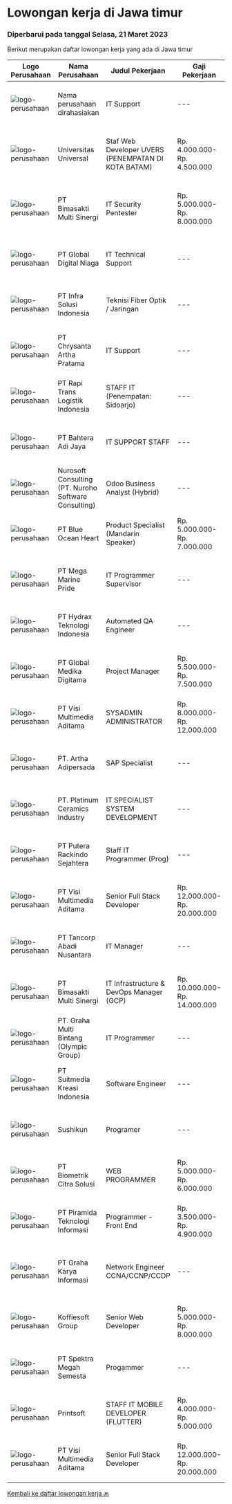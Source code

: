 
  # Lowongan kerja di Jawa timur

  ### Diperbarui pada tanggal Selasa, 21 Maret 2023

  Berikut merupakan daftar lowongan kerja yang ada di Jawa timur

  |Logo Perusahaan | Nama Perusahaan | Judul Pekerjaan | Gaji Pekerjaan | Lokasi | Deskripsi | Tanggal diunggah | Pranala |
  | -------------- | --------------- | --------------- | --------- | --------- | -------------- | ------- | ----------- |
  |![logo-perusahaan](https://i.ibb.co/sqvTCh9/112815900-stock-vector-no-image-available-icon-flat-vector.webp)|Nama perusahaan dirahasiakan|IT Support|---|Jawa Timur|Usia maksimal 35 tahun Pendidikan minimal S1 segala jurusan Minimal memiliki 1 tahun pengalaman kerja di bidang yang sama  Mempunyai pengetahuan dan...|Senin, 20 Maret 2023|https://www.jobstreet.co.id/id/job/it-support-4268311?token=0~59a74b3a-57b3-448f-9cd7-6d63ff491132&sectionRank=1&jobId=jobstreet-id-job-4268311|
|![logo-perusahaan](https://image-service-cdn.seek.com.au/872a4f5f67ec54088d1d3b199ea228bef1b40ae9/ee4dce1061f3f616224767ad58cb2fc751b8d2dc)|Universitas Universal|Staf Web Developer UVERS (PENEMPATAN DI KOTA BATAM)|Rp. 4.000.000-Rp. 4.500.000|Kepulauan Riau|-Minimal Lulusan S1 Bidang Ilmu Komputer/ Pemrograman-Menguasai konsep web dasar (PHP,HTML,JavaScript,Jquery,etc)-Menguasai framework Laravel dan...|Senin, 20 Maret 2023|https://www.jobstreet.co.id/id/job/staf-web-developer-uvers-penempatan-di-kota-batam-4268578?token=0~59a74b3a-57b3-448f-9cd7-6d63ff491132&sectionRank=2&jobId=jobstreet-id-job-4268578|
|![logo-perusahaan](https://image-service-cdn.seek.com.au/3c3597528a656ba0a7299263a04fc9ed9cb02b85/ee4dce1061f3f616224767ad58cb2fc751b8d2dc)|PT Bimasakti Multi Sinergi|IT Security Pentester|Rp. 5.000.000-Rp. 8.000.000|Sidoarjo|Job Description : Perform API testing and crosscheck the documentation Perform microservice testing and crosscheck with business logic Carry out...|Selasa, 21 Maret 2023|https://www.jobstreet.co.id/id/job/it-security-pentester-4269419?token=0~59a74b3a-57b3-448f-9cd7-6d63ff491132&sectionRank=3&jobId=jobstreet-id-job-4269419|
|![logo-perusahaan](https://image-service-cdn.seek.com.au/c8ee1f2c0153c90126cf19b5805c2cad476d5925/ee4dce1061f3f616224767ad58cb2fc751b8d2dc)|PT Global Digital Niaga|IT Technical Support|---|Surabaya|As an IT Technical Support Staff , you will make sure that employees and stores can work properly using IT tools, working device, network, and another...|Jumat, 17 Maret 2023|https://www.jobstreet.co.id/id/job/it-technical-support-4265884?token=0~59a74b3a-57b3-448f-9cd7-6d63ff491132&sectionRank=4&jobId=jobstreet-id-job-4265884|
|![logo-perusahaan](https://image-service-cdn.seek.com.au/1d28508741a18a8787327f3864aa8fb63be75845/ee4dce1061f3f616224767ad58cb2fc751b8d2dc)|PT Infra Solusi Indonesia|Teknisi Fiber Optik / Jaringan|---|Bandung|Melakukan proses aktivasi jaringan FDH dan FTTH sehingga termigrasi dengan baik  Melakukan penuntasan progress work order pole konstruksi sesuai...|Senin, 20 Maret 2023|https://www.jobstreet.co.id/id/job/teknisi-fiber-optik-jaringan-4268658?token=0~59a74b3a-57b3-448f-9cd7-6d63ff491132&sectionRank=5&jobId=jobstreet-id-job-4268658|
|![logo-perusahaan](https://image-service-cdn.seek.com.au/d550243675e4cdc0c20cdfc8f2ceee29bfeacd98/ee4dce1061f3f616224767ad58cb2fc751b8d2dc)|PT Chrysanta Artha Pratama|IT Support|---|Surabaya|Kualifikasi : Usia Maksimal 35 tahun Pendidikan S1 Teknik Informatika Pengalaman dibidang IT minimal 2 tahun Memiliki komunikasi yang baik Mampu...|Jumat, 17 Maret 2023|https://www.jobstreet.co.id/id/job/it-support-4265964?token=0~59a74b3a-57b3-448f-9cd7-6d63ff491132&sectionRank=6&jobId=jobstreet-id-job-4265964|
|![logo-perusahaan](https://image-service-cdn.seek.com.au/3c0f72282b628d1cf217581439a58c3c6950a5c5/ee4dce1061f3f616224767ad58cb2fc751b8d2dc)|PT Rapi Trans Logistik Indonesia|STAFF IT (Penempatan: Sidoarjo)|---|Sidoarjo|Staff IT ( Penempatan: Trosobo- Sidoarjo)Job Desc: Melakukan maintenance dan troubleshooting IT Hardware secara berkala Melakukan perakitan PC...|Jumat, 17 Maret 2023|https://www.jobstreet.co.id/id/job/staff-it-penempatan%3A-sidoarjo-4266153?token=0~59a74b3a-57b3-448f-9cd7-6d63ff491132&sectionRank=7&jobId=jobstreet-id-job-4266153|
|![logo-perusahaan](https://image-service-cdn.seek.com.au/a219cc154aeca44b611e11989e2ae044ce0dc049/ee4dce1061f3f616224767ad58cb2fc751b8d2dc)|PT Bahtera Adi Jaya|IT SUPPORT STAFF|---|Semarang|Qualifications : Maximum 35 years old Education Minimum D3 of Information Technology Majors Communicative , time management and problem solving in the...|Kamis, 16 Maret 2023|https://www.jobstreet.co.id/id/job/it-support-staff-4264420?token=0~59a74b3a-57b3-448f-9cd7-6d63ff491132&sectionRank=8&jobId=jobstreet-id-job-4264420|
|![logo-perusahaan](https://image-service-cdn.seek.com.au/f4ccb3c6c29b6a64ef7e0b54e72b5cd67e48f50c/ee4dce1061f3f616224767ad58cb2fc751b8d2dc)|Nurosoft Consulting (PT. Nuroho Software Consulting)|Odoo Business Analyst (Hybrid)|---|Surabaya|Responsibilities Analyze customer business processes, write specifications, and suggest solutions Implement the agreed solutions Write test cases and...|Senin, 20 Maret 2023|https://www.jobstreet.co.id/id/job/odoo-business-analyst-hybrid-4269328?token=0~59a74b3a-57b3-448f-9cd7-6d63ff491132&sectionRank=9&jobId=jobstreet-id-job-4269328|
|![logo-perusahaan](https://image-service-cdn.seek.com.au/c0d75cc98a451939c6343c4896e0bf72a2c786b4/ee4dce1061f3f616224767ad58cb2fc751b8d2dc)|PT Blue Ocean Heart|Product Specialist (Mandarin Speaker)|Rp. 5.000.000-Rp. 7.000.000|Surabaya|Maximum 27 years old Minimum Bachelor Degree (S1) in all Major Fluent in Mandarin (writing, reading and speaking)  Fluent in Ms. Excel At least 1 year...|Senin, 20 Maret 2023|https://www.jobstreet.co.id/id/job/product-specialist-mandarin-speaker-4268618?token=0~59a74b3a-57b3-448f-9cd7-6d63ff491132&sectionRank=10&jobId=jobstreet-id-job-4268618|
|![logo-perusahaan](https://image-service-cdn.seek.com.au/abdb92637d034ba6aa8fbdf222313a1a0d7b0a4f/ee4dce1061f3f616224767ad58cb2fc751b8d2dc)|PT Mega Marine Pride|IT Programmer Supervisor|---|Jawa Timur|Melakukan analisa alur sistem di ERP yang sesuai dengan business proses perusahaan Melakukan pengelolaan atau perbaikan aplikasi Web based PHP...|Sabtu, 18 Maret 2023|https://www.jobstreet.co.id/id/job/it-programmer-supervisor-4255706?token=0~59a74b3a-57b3-448f-9cd7-6d63ff491132&sectionRank=11&jobId=jobstreet-id-job-4255706|
|![logo-perusahaan](https://image-service-cdn.seek.com.au/725cdb19af0961425c83d54691a287dbb354299e/ee4dce1061f3f616224767ad58cb2fc751b8d2dc)|PT Hydrax Teknologi Indonesia|Automated QA Engineer|---|Jakarta Raya|Hydra X provides regulatory-compliant, enterprise-ready solutions to prepare institutional clients for the future of finance. We seek to bridge the...|Senin, 20 Maret 2023|https://www.jobstreet.co.id/id/job/automated-qa-engineer-4268641?token=0~59a74b3a-57b3-448f-9cd7-6d63ff491132&sectionRank=12&jobId=jobstreet-id-job-4268641|
|![logo-perusahaan](https://image-service-cdn.seek.com.au/4b282eaf2c65d61f8532d8ff00b352f8e7d77e7d/ee4dce1061f3f616224767ad58cb2fc751b8d2dc)|PT Global Medika Digitama|Project Manager|Rp. 5.500.000-Rp. 7.500.000|Surabaya|Kualifikasi Memiliki kemampuan komunikasi interpersonal yang sangat baik Memiliki kapasitas dalam melakukan negosiasi, terutama di industri kesehatan...|Minggu, 19 Maret 2023|https://www.jobstreet.co.id/id/job/project-manager-4257502?token=0~59a74b3a-57b3-448f-9cd7-6d63ff491132&sectionRank=13&jobId=jobstreet-id-job-4257502|
|![logo-perusahaan](https://image-service-cdn.seek.com.au/b8528c389ba1b59ec14f571684d5a518b5b2a7b1/ee4dce1061f3f616224767ad58cb2fc751b8d2dc)|PT Visi Multimedia Aditama|SYSADMIN ADMINISTRATOR|Rp. 8.000.000-Rp. 12.000.000|Malang|PT Visi Multimedia Aditama is a fast-growing multinational IT company that focuses on providing various IT services, building web-based application,...|Jumat, 17 Maret 2023|https://www.jobstreet.co.id/id/job/sysadmin-administrator-4266320?token=0~59a74b3a-57b3-448f-9cd7-6d63ff491132&sectionRank=14&jobId=jobstreet-id-job-4266320|
|![logo-perusahaan](https://image-service-cdn.seek.com.au/79f4dc8cf28ba9e26902992e618fd87ebf0393ac/ee4dce1061f3f616224767ad58cb2fc751b8d2dc)|PT. Artha Adipersada|SAP Specialist|---|Surabaya|SYARAT : Pendidikan minimal D3/S1 terkait teknologi informasi dan komputer Pengalaman kerja minimal 1 tahun di bidang IT Programmer/Developer ERP...|Sabtu, 18 Maret 2023|https://www.jobstreet.co.id/id/job/sap-specialist-4248100?token=0~59a74b3a-57b3-448f-9cd7-6d63ff491132&sectionRank=15&jobId=jobstreet-id-job-4248100|
|![logo-perusahaan](https://image-service-cdn.seek.com.au/7dc3d9fb26217796bbab6d088d0ff0e400fefc4a/ee4dce1061f3f616224767ad58cb2fc751b8d2dc)|PT. Platinum Ceramics Industry|IT SPECIALIST SYSTEM DEVELOPMENT|---|Surabaya|Candidate must possess at least Bachelor's Degree in Computer Science/Information Technology or equivalent. At least 2 Year(s) of working experience...|Rabu, 15 Maret 2023|https://www.jobstreet.co.id/id/job/it-specialist-system-development-4263733?token=0~59a74b3a-57b3-448f-9cd7-6d63ff491132&sectionRank=16&jobId=jobstreet-id-job-4263733|
|![logo-perusahaan](https://image-service-cdn.seek.com.au/266c01e5136a996e738f91d1d6df3cf7f30f5c3d/ee4dce1061f3f616224767ad58cb2fc751b8d2dc)|PT Putera Rackindo Sejahtera|Staff IT Programmer (Prog)|---|Gresik|Perusahaan kami berdiri sejak tahun 1989 yang bergerak dibidang produsen Furniture terbesar di Indonesia, memberikan kesempatan kepada anda...|Jumat, 17 Maret 2023|https://www.jobstreet.co.id/id/job/staff-it-programmer-prog-4254264?token=0~59a74b3a-57b3-448f-9cd7-6d63ff491132&sectionRank=17&jobId=jobstreet-id-job-4254264|
|![logo-perusahaan](https://image-service-cdn.seek.com.au/b8528c389ba1b59ec14f571684d5a518b5b2a7b1/ee4dce1061f3f616224767ad58cb2fc751b8d2dc)|PT Visi Multimedia Aditama|Senior Full Stack Developer|Rp. 12.000.000-Rp. 20.000.000|Malang|Responsibilities: Develop application using ReactJs and/or NextJS. Work closely with Product Leader to design and build new features and insightful...|Minggu, 19 Maret 2023|https://www.jobstreet.co.id/id/job/senior-full-stack-developer-4257369?token=0~59a74b3a-57b3-448f-9cd7-6d63ff491132&sectionRank=18&jobId=jobstreet-id-job-4257369|
|![logo-perusahaan](https://image-service-cdn.seek.com.au/0652efd055f36d8e60bf80af55e8fc4a60ec4d88/ee4dce1061f3f616224767ad58cb2fc751b8d2dc)|PT Tancorp Abadi Nusantara|IT Manager|---|Surabaya|Deskripsi Pekerjaan : Supervisi seluruh kegiatan departemen IT dan sistem komputerisasi Mendesain, mengembangkan, dan mengimplementasi sistem dan...|Selasa, 14 Maret 2023|https://www.jobstreet.co.id/id/job/it-manager-4261621?token=0~59a74b3a-57b3-448f-9cd7-6d63ff491132&sectionRank=19&jobId=jobstreet-id-job-4261621|
|![logo-perusahaan](https://image-service-cdn.seek.com.au/3c3597528a656ba0a7299263a04fc9ed9cb02b85/ee4dce1061f3f616224767ad58cb2fc751b8d2dc)|PT Bimasakti Multi Sinergi|IT Infrastructure & DevOps Manager (GCP)|Rp. 10.000.000-Rp. 14.000.000|Sidoarjo|Job descriptions- Lead &amp; manage objective of tim IT Network &amp; DevOps- Ensure availability of all BMS infrastructure achieve Standard SLA-...|Jumat, 17 Maret 2023|https://www.jobstreet.co.id/id/job/it-infrastructure-devops-manager-gcp-4254510?token=0~59a74b3a-57b3-448f-9cd7-6d63ff491132&sectionRank=20&jobId=jobstreet-id-job-4254510|
|![logo-perusahaan](https://image-service-cdn.seek.com.au/3ac46741f1617158eaa473b77b3b698a0c118f26/ee4dce1061f3f616224767ad58cb2fc751b8d2dc)|PT. Graha Multi Bintang (Olympic Group)|IT Programmer|---|Surabaya|Kualifikasi: Pendidikan minimal S1 Sistem Informasi / Teknik informatika Pengalaman minimal 1 tahun di bidang yang relevan (Programming), lebih...|Kamis, 16 Maret 2023|https://www.jobstreet.co.id/id/job/it-programmer-4265209?token=0~59a74b3a-57b3-448f-9cd7-6d63ff491132&sectionRank=21&jobId=jobstreet-id-job-4265209|
|![logo-perusahaan](https://image-service-cdn.seek.com.au/a5c9031380eb08bdce605f2fa1a6e5e724a6def0/ee4dce1061f3f616224767ad58cb2fc751b8d2dc)|PT Suitmedia Kreasi Indonesia|Software Engineer|---|Jakarta Selatan|RoleYou will develop and deliver high-quality web and mobile apps.Responsibilities Develop backend system of web and mobile applications. Deliver...|Jumat, 17 Maret 2023|https://www.jobstreet.co.id/id/job/software-engineer-4267188?token=0~59a74b3a-57b3-448f-9cd7-6d63ff491132&sectionRank=22&jobId=jobstreet-id-job-4267188|
|![logo-perusahaan](https://image-service-cdn.seek.com.au/d405754748056b7bf6b48f940b055964238689de/ee4dce1061f3f616224767ad58cb2fc751b8d2dc)|Sushikun|Programer|---|Surabaya|Pendidikan Minimal S1 Teknik Informatika/ Sistem informasi / Teknik Komputer / Sejenisnya Memahami dan menguasai Instalasi / Konfigurasi server...|Kamis, 16 Maret 2023|https://www.jobstreet.co.id/id/job/programer-4252016?token=0~59a74b3a-57b3-448f-9cd7-6d63ff491132&sectionRank=23&jobId=jobstreet-id-job-4252016|
|![logo-perusahaan](https://image-service-cdn.seek.com.au/c10cde052df4085d95f8167d40e1b26ba61e0648/ee4dce1061f3f616224767ad58cb2fc751b8d2dc)|PT Biometrik Citra Solusi|WEB PROGRAMMER|Rp. 5.000.000-Rp. 6.000.000|Surabaya|FINGERSPOT GROUP merupakan Perusahaan dalam bidang absensi online yang tersebar 19 kantor di 14 kota di Indonesia. Kami membuka peluang untuk kandidat...|Jumat, 17 Maret 2023|https://www.jobstreet.co.id/id/job/web-programmer-4265702?token=0~59a74b3a-57b3-448f-9cd7-6d63ff491132&sectionRank=24&jobId=jobstreet-id-job-4265702|
|![logo-perusahaan](https://image-service-cdn.seek.com.au/48b9a7bf0aa6de000e7df262593c645058268540/ee4dce1061f3f616224767ad58cb2fc751b8d2dc)|PT Piramida Teknologi Informasi|Programmer - Front End|Rp. 3.500.000-Rp. 4.900.000|Surabaya|Programmer - Front End dituntut untuk memberikan solusi desain yang responsif dan optimal bagi pengguna. Pengembangan software dapat mencakup berbagai...|Jumat, 17 Maret 2023|https://www.jobstreet.co.id/id/job/programmer-front-end-4246659?token=0~59a74b3a-57b3-448f-9cd7-6d63ff491132&sectionRank=25&jobId=jobstreet-id-job-4246659|
|![logo-perusahaan](https://image-service-cdn.seek.com.au/c318dd0b699c6160d2411e7473745c289633be44/ee4dce1061f3f616224767ad58cb2fc751b8d2dc)|PT Graha Karya Informasi|Network Engineer CCNA/CCNP/CCDP|---|Jakarta Raya|Deskripsi Pekerjaan Candidate must possess at least Bachelor's in Engineering (Computer/Telecommunication), Computer Science/Information Technology or...|Kamis, 16 Maret 2023|https://www.jobstreet.co.id/id/job/network-engineer-ccna-ccnp-ccdp-4264171?token=0~59a74b3a-57b3-448f-9cd7-6d63ff491132&sectionRank=26&jobId=jobstreet-id-job-4264171|
|![logo-perusahaan](https://image-service-cdn.seek.com.au/207807e1b6aed1f9ef5496f854ce13ed2f41443c/ee4dce1061f3f616224767ad58cb2fc751b8d2dc)|Koffiesoft Group|Senior Web Developer|Rp. 5.000.000-Rp. 8.000.000|Surabaya|Berpengalaman minimal 5 tahun menggunakan PHP, HTML, CSS, JavascriptBerpengalaman menggunakan salah satu framework PHP seperti Laravel, CodeIgniter,...|Jumat, 17 Maret 2023|https://www.jobstreet.co.id/id/job/senior-web-developer-4265687?token=0~59a74b3a-57b3-448f-9cd7-6d63ff491132&sectionRank=27&jobId=jobstreet-id-job-4265687|
|![logo-perusahaan](https://image-service-cdn.seek.com.au/6e4e6534268f7b4f8c42601c9c48ae04f6be6055/ee4dce1061f3f616224767ad58cb2fc751b8d2dc)|PT Spektra Megah Semesta|Progammer|---|Surabaya|Kualifikasi Pekerjaan: Pendidikan Minimal DIII / S1 (Teknik Informatika , Sistem Informasi , Teknologi Informasi) Bisa web developer (Html, css , php...|Senin, 20 Maret 2023|https://www.jobstreet.co.id/id/job/progammer-4268855?token=0~59a74b3a-57b3-448f-9cd7-6d63ff491132&sectionRank=28&jobId=jobstreet-id-job-4268855|
|![logo-perusahaan](https://image-service-cdn.seek.com.au/ba94bf1b44183ab640721dfd870b0e746a88853a/ee4dce1061f3f616224767ad58cb2fc751b8d2dc)|Printsoft|STAFF IT MOBILE DEVELOPER (FLUTTER)|Rp. 4.000.000-Rp. 5.000.000|Surabaya|Mengatur proses pengembangan software mulai dari konsep hingga pengiriman Menjaga dan meningkatkan pengerjaan software Mengatur siklus awal sampai...|Kamis, 16 Maret 2023|https://www.jobstreet.co.id/id/job/staff-it-mobile-developer-flutter-4251675?token=0~59a74b3a-57b3-448f-9cd7-6d63ff491132&sectionRank=29&jobId=jobstreet-id-job-4251675|
|![logo-perusahaan](https://image-service-cdn.seek.com.au/b8528c389ba1b59ec14f571684d5a518b5b2a7b1/ee4dce1061f3f616224767ad58cb2fc751b8d2dc)|PT Visi Multimedia Aditama|Senior Full Stack Developer|Rp. 12.000.000-Rp. 20.000.000|Malang|Responsibilities: Develop application using ReactJs and/or NextJS. Work closely with Product Leader to design and build new features and insightful...|Jumat, 17 Maret 2023|https://www.jobstreet.co.id/id/job/senior-full-stack-developer-4245816?token=0~59a74b3a-57b3-448f-9cd7-6d63ff491132&sectionRank=30&jobId=jobstreet-id-job-4245816|


  [Kembali ke daftar lowongan kerja 🔙](../README.md#daftar-lowongan-kerja)
  